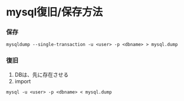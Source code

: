 mysql復旧/保存方法
===

### 保存

```
mysqldump --single-transaction -u <user> -p <dbname> > mysql.dump
```

### 復旧

1. DBは、先に存在させる
2. import
```
mysql -u <user> -p <dbname> < mysql.dump
```


